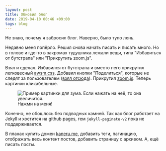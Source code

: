 ```yaml
---
layout: post
title: Обновил блог
date: 2019-04-10 00:46 +09:00
tags: blog
---
```


Не знаю, почему я забросил блог. Наверно, было тупо лень.

Недавно меня попёрло. Решил снова начать писать и писать много. Но в голове и где-то в закромах тудушника лежали вещи, типа "Избавиться от бутстрапа" или "Прикрутить zoom.js".

Взял и сделал. Избавился от бутстрапа и вместо него прикрутил легковесный [awsm.css](https://igoradamenko.github.io/awsm.css/index.html). Добавил кнопки "Поделиться", которые не следят за пользователем ([взял отсюда](https://sharingbuttons.io)). Прикрутил [zoom.js](https://github.com/nishanths/zoom.js). Теперь картинки кликабельные.

<figure>
  <img src="{{ site.url }}/assets/images/blog-update/1.jpg" data-action="zoom" alt="Пример картинки для зума. Если нажать на неё, то она увеличится.">
  <figcaption>Нажми на меня!</figcaption>
</figure>

Конечно, не обошлось без подводных камней. Так как блог работает на Jekyll и хостится на github pages, гем `jekyll-paginate-v2` пока не поддерживается.

В планах купить домен [kaneru.me](https://kaneru.me), добавить теги, пагинацию, отображать весь контент постов, добавить страницу с архивом. А, ещё писать посты.
